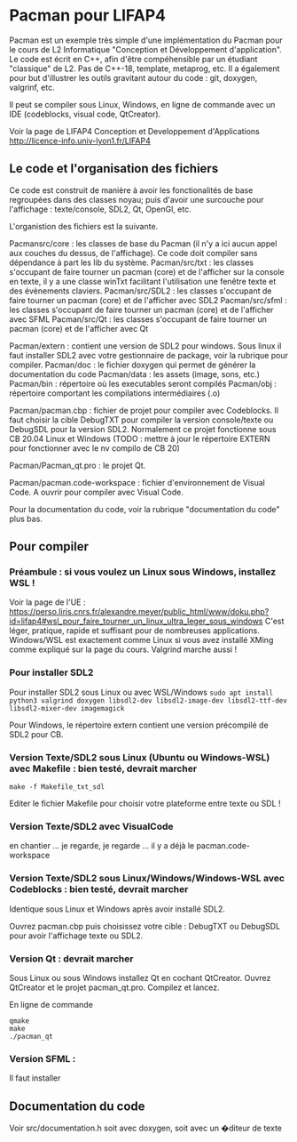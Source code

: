 # Pacman pour LIFAP4

Pacman est un exemple très simple d'une implémentation du Pacman pour le cours de L2 Informatique "Conception et Développement d'application".
Le code est écrit en C++, afin d'être compéhensible par un étudiant "classique" de L2. Pas de C++-18, template, metaprog, etc.
Il a également pour but d'illustrer les outils gravitant autour du code : git, doxygen, valgrinf, etc.

Il peut se compiler sous Linux, Windows, en ligne de commande avec un IDE (codeblocks, visual code, QtCreator).

Voir la page de LIFAP4 Conception et Developpement d'Applications
http://licence-info.univ-lyon1.fr/LIFAP4


## Le code et l'organisation des fichiers

Ce code est construit de manière à avoir les fonctionalités de base regroupées dans des classes noyau; 
puis d'avoir une surcouche pour l'affichage : texte/console, SDL2, Qt, OpenGl, etc.

L'organistion des fichiers est la suivante.

Pacmansrc/core   : les classes de base du Pacman (il n'y a ici aucun appel aux couches du dessus, de l'affichage). 
                        Ce code doit compiler sans dépendance à part les lib du système.
Pacman/src/txt   : les classes s'occupant de faire tourner un pacman (core) et de l'afficher sur la console en texte, 
                       il y a une classe winTxt facilitant l'utilisation  une fenêtre texte et des évènements claviers.
Pacman/src/SDL2  : les classes s'occupant de faire tourner un pacman (core) et de l'afficher avec SDL2
Pacman/src/sfml  : les classes s'occupant de faire tourner un pacman (core) et de l'afficher avec SFML
Pacman/src/Qt    : les classes s'occupant de faire tourner un pacman (core) et de l'afficher avec Qt

Pacman/extern    : contient une version de SDL2 pour windows. 
                        Sous linux il faut installer SDL2 avec votre gestionnaire de package, voir la rubrique pour compiler.
Pacman/doc       : le fichier doxygen qui permet de générer la documentation du code
Pacman/data      : les assets (image, sons, etc.)
Pacman/bin       : répertoire où les executables seront compilés 
Pacman/obj       : répertoire comportant les compilations intermédiaires (.o)

Pacman/pacman.cbp : fichier de projet pour compiler avec Codeblocks. 
                    Il faut choisir la cible DebugTXT pour compiler la version console/texte ou DebugSDL pour la version SDL2.
                    Normalement ce projet fonctionne sous CB 20.04 Linux et Windows 
                    (TODO : mettre à jour le répertoire EXTERN pour fonctionner avec le nv compilo de CB 20)

Pacman/Pacman_qt.pro : le projet Qt. 

Pacman/pacman.code-workspace : fichier d'environnement de Visual Code. A ouvrir pour compiler avec Visual Code.


Pour la documentation du code, voir la rubrique "documentation du code" plus bas.


## Pour compiler

### Préambule : si vous voulez un Linux sous Windows, installez WSL ! 
Voir la page de l'UE : https://perso.liris.cnrs.fr/alexandre.meyer/public_html/www/doku.php?id=lifap4#wsl_pour_faire_tourner_un_linux_ultra_leger_sous_windows
C'est léger, pratique, rapide et suffisant pour de nombreuses applications.
Windows/WSL est exactement comme Linux si vous avez installé XMing comme expliqué sur la page du cours.
Valgrind marche aussi !


### Pour installer SDL2
Pour installer SDL2 sous Linux ou avec WSL/Windows
``` sudo apt install python3 valgrind doxygen libsdl2-dev libsdl2-image-dev libsdl2-ttf-dev libsdl2-mixer-dev imagemagick ```

Pour Windows, le répertoire extern contient une version précompilé de SDL2 pour CB.


### Version Texte/SDL2 sous Linux (Ubuntu ou Windows-WSL) avec Makefile :  bien testé, devrait marcher
``` make -f Makefile_txt_sdl ```

Editer le fichier Makefile pour choisir votre plateforme entre texte ou SDL !


### Version Texte/SDL2 avec VisualCode
en chantier ... je regarde, je regarde ... il y a déjà le pacman.code-workspace


### Version Texte/SDL2 sous Linux/Windows/Windows-WSL avec Codeblocks : bien testé, devrait marcher
Identique sous Linux et Windows après avoir installé SDL2.

Ouvrez pacman.cbp puis choisissez votre cible : DebugTXT ou DebugSDL pour avoir l'affichage texte ou SDL2.


### Version Qt : devrait marcher
Sous Linux ou sous Windows installez Qt en cochant QtCreator.
Ouvrez QtCreator et le projet pacman_qt.pro. Compilez et lancez.

En ligne de commande
```
qmake 
make
./pacman_qt
```



### Version SFML : 
Il faut installer 




##  Documentation du code

Voir src/documentation.h
soit avec doxygen, soit avec un �diteur de texte



